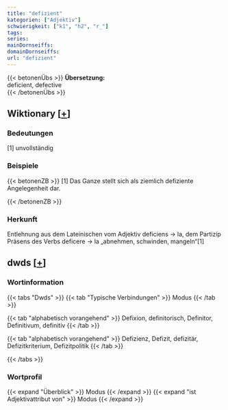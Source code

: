 ```yaml
---
title: "defizient"
kategorien: ["Adjektiv"]
schwierigkeit: ["k1", "h2", "r_"]
tags:
series:
mainDornseiffs:
domainDornseiffs:
url: "defizient"
---
```


{{< betonenÜbs >}}
**Übersetzung:**  
deficient, defective  
{{< /betonenÜbs >}}

## Wiktionary [[+](https://de.wiktionary.org/wiki/defizient)]

### Bedeutungen
[1] unvollständig  

### Beispiele
{{< betonenZB >}}
[1] Das Ganze stellt sich als ziemlich defiziente Angelegenheit dar.  

{{< /betonenZB >}}
### Herkunft
Entlehnung aus dem Lateinischen vom Adjektiv deficiens → la, dem Partizip Präsens des Verbs deficere → la „abnehmen, schwinden, mangeln“[1]  



## dwds [[+](https://www.dwds.de/wb/defizient)]

### Wortinformation
{{< tabs "Dwds" >}}
{{< tab "Typische Verbindungen" >}}
Modus
{{< /tab >}}

{{< tab "alphabetisch vorangehend" >}}
Defixion, definitorisch, Definitor, Definitivum, definitiv
{{< /tab >}}

{{< tab "alphabetisch vorangehend" >}}
Defizienz, Defizit, defizitär, Defizitkriterium, Defizitpolitik
{{< /tab >}}

{{< /tabs >}}

### Wortprofil
{{< expand "Überblick" >}} Modus {{< /expand >}}
{{< expand "ist Adjektivattribut von" >}} Modus {{< /expand >}}

